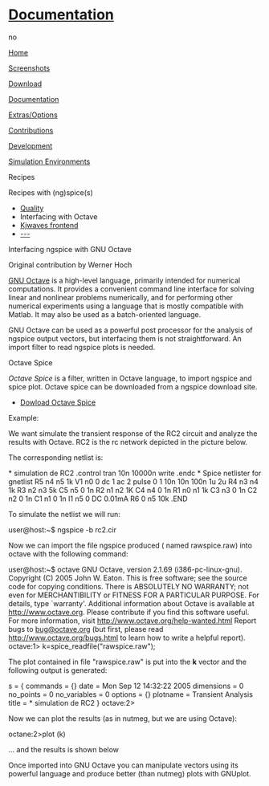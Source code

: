 # [Documentation](./Docs.Html)

no

[Home](./index.html)

[Screenshots](./screens.html)

[Download](./download.html)

[Documentation](./docs.html)

[Extras/Options](./extras.html)

[Contributions](./contrib.html)

[Development](./devel.html)

[Simulation Environments](./resources.html)

Recipes

Recipes with (ng)spice(s)

- [Quality](./quality.html)
- Interfacing with Octave
- [Kjwaves frontend](./kjwaves.html)
- [---](#)

Interfacing ngspice with GNU Octave

Original contribution by Werner Hoch

[GNU Octave](http://www.octave.org) is a high-level language, primarily intended for numerical computations. It provides a convenient command line interface for solving linear and nonlinear problems numerically, and for performing other numerical experiments using a language that is mostly compatible with Matlab. It may also be used as a batch-oriented language.

GNU Octave can be used as a powerful post processor for the analysis of ngspice output vectors, but interfacing them is not straightforward. An import filter to read ngspice plots is needed.

Octave Spice

*Octave Spice* is a filter, written in Octave language, to import ngspice and spice plot. Octave spice can be downloaded from a ngspice download site.

- [Dowload Octave Spice](https://sourceforge.net/projects/ngspice/files/ng-spice-rework/old-releases/contrib/)

Example:

We want simulate the transient response of the RC2 circuit and analyze the results with Octave. RC2 is the rc network depicted in the picture below.

The corresponding netlist is:

\* simulation de RC2 .control tran 10n 10000n write .endc \* Spice netlister for gnetlist R5 n4 n5 1k V1 n0 0 dc 1 ac 2 pulse 0 1 10n 10n 100n 1u 2u R4 n3 n4 1k R3 n2 n3 5k C5 n5 0 1n R2 n1 n2 1K C4 n4 0 1n R1 n0 n1 1k C3 n3 0 1n C2 n2 0 1n C1 n1 0 1n I1 n5 0 DC 0.01mA R6 0 n5 10k .END

To simulate the netlist we will run:

user@host:~$ ngspice -b rc2.cir

Now we can import the file ngspice produced ( named rawspice.raw) into octave with the following command:

user@host:~$ octave GNU Octave, version 2.1.69 (i386-pc-linux-gnu). Copyright (C) 2005 John W. Eaton. This is free software; see the source code for copying conditions. There is ABSOLUTELY NO WARRANTY; not even for MERCHANTIBILITY or FITNESS FOR A PARTICULAR PURPOSE. For details, type \`warranty'. Additional information about Octave is available at http://www.octave.org. Please contribute if you find this software useful. For more information, visit http://www.octave.org/help-wanted.html Report bugs to <bug@octave.org> (but first, please read http://www.octave.org/bugs.html to learn how to write a helpful report). octave:1&gt; k=spice\_readfile("rawspice.raw");

The plot contained in file "rawspice.raw" is put into the **k** vector and the following output is generated:

s = { commands = {} date = Mon Sep 12 14:32:22 2005 dimensions = 0 no\_points = 0 no\_variables = 0 options = {} plotname = Transient Analysis title = \* simulation de RC2 } octave:2&gt;

Now we can plot the results (as in nutmeg, but we are using Octave):

octane:2&gt;plot (k)

... and the results is shown below

Once imported into GNU Octave you can manipulate vectors using its powerful language and produce better (than nutmeg) plots with GNUplot.
